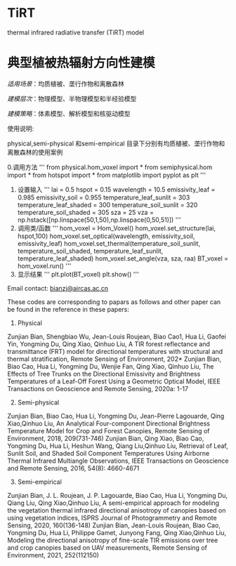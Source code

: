 # TiRT 
thermal infrared radiative transfer (TiRT) model


# 典型植被热辐射方向性建模

*适用场景*：均质植被、垄行作物和离散森林

*建模层次*：物理模型、半物理模型和半经验模型

*建模策略*：体素模型、解析模型和核驱动模型


使用说明:

physical,semi-physical 和semi-empirical 目录下分别有均质植被、垄行作物和离散森林的使用案例

0.调用方法
'''
from physical.hom_voxel import *
from semiphysical.hom import *
from hotspot import *
from matplotlib import pyplot as plt
'''

1. 设置输入
'''
lai = 0.5
hspot = 0.15
wavelength = 10.5
emissivity_leaf = 0.985
emissivity_soil = 0.955
temperature_leaf_sunlit = 303
temperature_leaf_shaded = 300
temperature_soil_sunlit = 320
temperature_soil_shaded = 305
sza = 25
vza = np.hstack([np.linspace(50,1,50),np.linspace(0,50,51)])
'''
2. 调用类/函数
'''
hom_voxel = Hom_Voxel()
hom_voxel.set_structure(lai, hspot,100)
hom_voxel.set_optical(wavelength, emissivity_soil, emissivity_leaf)
hom_voxel.set_thermal(temperature_soil_sunlit, temperature_soil_shaded, temperature_leaf_sunlit, temperature_leaf_shaded)
hom_voxel.set_angle(vza, sza, raa)
BT_voxel = hom_voxel.run()
'''
3. 显示结果
'''
plt.plot(BT_voxel)
plt.show()
'''


Email contact: bianzj@aircas.ac.cn

These codes are corresponding to papars as follows and other paper can be found in the reference in these papers:

1) Physical

Zunjian Bian, Shengbiao Wu, Jean-Louis Roujean, Biao Cao1, Hua Li, Gaofei Yin, Yongming Du, Qing Xiao, Qinhuo Liu,
A TIR forest reflectance and transmittance (FRT) model for directional temperatures with structural and thermal stratification, Remote Sensing of Environment, 202* 
Zunjian Bian, Biao Cao, Hua Li, Yongming Du, Wenjie Fan, Qing Xiao, Qinhuo Liu,
The Effects of Tree Trunks on the Directional Emissivity and Brightness Temperatures of a Leaf-Off Forest Using a Geometric Optical Model, IEEE Transactions on Geoscience and Remote Sensing, 2020a: 1-17

2) Semi-physical

Zunjian Bian, Biao Cao, Hua Li, Yongming Du, Jean-Pierre Lagouarde, Qing Xiao,Qinhuo Liu, 
An Analytical Four-component Directional Brightness Temperature Model for Crop and Forest Canopies, Remote Sensing of Environment, 2018, 209(731-746)
Zunjian Bian, Qing Xiao, Biao Cao, Yongming Du, Hua Li, Heshun Wang, Qiang Liu,Qinhuo Liu,
Retrieval of Leaf, Sunlit Soil, and Shaded Soil Component Temperatures Using Airborne Thermal Infrared Multiangle Observations, IEEE Transactions on Geoscience and Remote Sensing, 2016, 54(8): 4660-4671

3) Semi-empirical

Zunjian Bian, J. L. Roujean, J. P. Lagouarde, Biao Cao, Hua Li, Yongming Du, Qiang Liu, Qing Xiao,Qinhuo Liu, 
A semi-empirical approach for modeling the vegetation thermal infrared directional anisotropy of canopies based on using vegetation indices, ISPRS Journal of Photogrammetry and Remote Sensing, 2020, 160(136-148)
Zunjian Bian, Jean-Louis Roujean, Biao Cao, Yongming Du, Hua Li, Philippe Gamet, Junyong Fang, Qing Xiao,Qinhuo Liu,
Modeling the directional anisotropy of fine-scale TIR emissions over tree and crop canopies based on UAV measurements, Remote Sensing of Environment, 2021, 252(112150)
